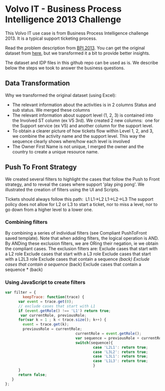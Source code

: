 # Volvo IT - Business Process Intelligence 2013 Challenge
This Volvo IT use case is from Business Process Intelligence challenge 2013. It is a typical support ticketing process.

Read the problem description from [BPI 2013](https://www.win.tue.nl/bpi/doku.php?id=2013:challenge&redirect=1id=2013/challenge).
You can get the original dataset from [here](https://www.win.tue.nl/bpi/lib/exe/fetch.php?media=2013:csv_files.zip), but we transformed it a bit to provide better insights.

The dataset and IDP files in this github repo can be used as is.
We describe below the steps we took to answer the business questions.

## Data Transformation
Why we transformed the original dataset (using Excel):
* The relevant information about the activities is in 2 columns Status and sub status. We merged these columns
* The relevant information about support level (1, 2, 3) is contained into the Involved ST column (ex V5 3rd). We created 2 new columns:  one for the Support service (ex V5) and another column for the support level.
* To obtain a clearer picture of how tickets flow within Level 1, 2, and 3, we combine the activity name and the support level. This way the sequence clearly shows where/how each level is involved
* The Owner First Name is not unique, I merged the owner and the country to create a unique resource name.

## Push To Front Strategy
We created several filters to highlight the cases that follow the Push to Front strategy, and to reveal the cases where support 'play ping pong'. We illustrated the creation of filters using the UI and Scripts.

Tickets should always follow this path: 
L1
L1->L2
L1->L2->L3
The support policy does not allow for L2 or L3 to start a ticket, nor to miss a level, nor to go down from a higher level to a lower one.


### Combining filters
By combining a series of individual filters (see Compliant PushToFront saved template). Note that when adding filters, the logical operation is AND. By ANDing these exclusion filters, we are ORing their negation, ie we obtain the compliant cases. The exclusion filters are:
Exclude cases that start with a L2 role
Exclude cases that start with a L3 role
Exclude cases that start with a L2L3 role
Exclude cases that contain a sequence <L2>*<L1> (back)
Exclude cases that contain a sequence <L3>*<L1> (back)
Exclude cases that contain a sequence <L3>*<L2> (back)

### Using JavaScript to create filters

```javascript
var filter = {
        keepTrace: function(trace) {
      var event = trace.get(0);
      // exclude cases that start with L1
      if (event.getRole() !== 'L1') return true;
       var currentRole, previousRole;
      for(var k = 1 ; k < trace.size(); k++) {
        event = trace.get(k);
        previousRole = currentRole;
                                currentRole = event.getRole();
                                var sequence = previousRole + currentRole;
                                switch(sequence){
                                        case 'L2L1': return true;
                                        case 'L3L2': return true;
                                        case 'L3L1': return true;
                                        case 'L1L3': return true;
                                        }
      }
      return false;
   }
};
```
